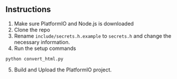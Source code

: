 ## Instructions
1. Make sure PlatformIO and Node.js is downloaded
2. Clone the repo
3. Rename `include/secrets.h.example` to `secrets.h` and change the necessary information.
4. Run the setup commands
```
python convert_html.py
```
5. Build and Upload the PlatformIO project.
